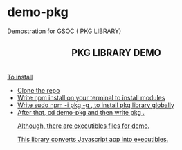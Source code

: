 # demo-pkg
Demostration for GSOC ( PKG LIBRARY)

<b><center><h2>PKG LIBRARY DEMO</h2></b></center>
<br>
<u>To install</b>
<ul>
<li>Clone the repo</li>
<li>Write npm install on your terminal to install modules</li>
<li>Write sudo npm -i pkg -g , to install pkg library globally</li>
<li>After that, cd demo-pkg and then write pkg . </li>

Although, there are executibles files for demo.

This library converts Javascript app into executibles.
